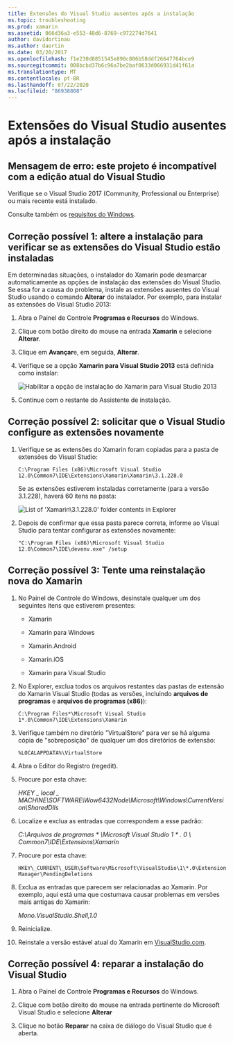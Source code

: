 ```yaml
---
title: Extensões do Visual Studio ausentes após a instalação
ms.topic: troubleshooting
ms.prod: xamarin
ms.assetid: 066d36a3-e553-48d6-8769-c972274d7641
author: davidortinau
ms.author: daortin
ms.date: 03/20/2017
ms.openlocfilehash: f1e230d8851545e890c806b58ddf26647764bce9
ms.sourcegitcommit: 008bcbd37b6c96a7be2baf0633d066931d41f61a
ms.translationtype: MT
ms.contentlocale: pt-BR
ms.lasthandoff: 07/22/2020
ms.locfileid: "86938808"
---
```

# <a name="missing-visual-studio-extensions-after-installation"></a>Extensões do Visual Studio ausentes após a instalação

## <a name="error-message-this-project-is-incompatible-with-the-current-edition-of-visual-studio"></a>Mensagem de erro: este projeto é incompatível com a edição atual do Visual Studio

Verifique se o Visual Studio 2017 (Community, Professional ou Enterprise) ou mais recente está instalado.

Consulte também os [requisitos do Windows](~/cross-platform/get-started/requirements.md#windows-requirements).

## <a name="possible-fix-1-change-the-installation-to-make-sure-the-visual-studio-extensions-are-installed"></a>Correção possível 1: altere a instalação para verificar se as extensões do Visual Studio estão instaladas

Em determinadas situações, o instalador do Xamarin pode desmarcar automaticamente as opções de instalação das extensões do Visual Studio. Se essa for a causa do problema, instale as extensões ausentes do Visual Studio usando o comando **Alterar** do instalador. Por exemplo, para instalar as extensões do Visual Studio 2013:

1. Abra o Painel de Controle **Programas e Recursos** do Windows.

2. Clique com botão direito do mouse na entrada **Xamarin** e selecione **Alterar**.

3. Clique em **Avançar**e, em seguida, **Alterar**.

4. Verifique se a opção **Xamarin para Visual Studio 2013** está definida como instalar:

    ![Habilitar a opção de instalação do Xamarin para Visual Studio 2013](missing-vs-extensions-images/installer.png)

5. Continue com o restante do Assistente de instalação.

## <a name="possible-fix-2-ask-visual-studio-to-set-up-the-extensions-again"></a>Correção possível 2: solicitar que o Visual Studio configure as extensões novamente

1. Verifique se as extensões do Xamarin foram copiadas para a pasta de extensões do Visual Studio:

    `C:\Program Files (x86)\Microsoft Visual Studio 12.0\Common7\IDE\Extensions\Xamarin\Xamarin\3.1.228.0`

    Se as extensões estiverem instaladas corretamente (para a versão 3.1.228), haverá 60 itens na pasta:

    ![](missing-vs-extensions-images/folder.png "List of 'Xamarin\3.1.228.0' folder contents in Explorer")

2. Depois de confirmar que essa pasta parece correta, informe ao Visual Studio para tentar configurar as extensões novamente:

    `"C:\Program Files (x86)\Microsoft Visual Studio 12.0\Common7\IDE\devenv.exe" /setup`

## <a name="possible-fix-3-try-a-fresh-reinstall-of-xamarin"></a>Correção possível 3: Tente uma reinstalação nova do Xamarin

1. No Painel de Controle do Windows, desinstale qualquer um dos seguintes itens que estiverem presentes:

    * Xamarin

    * Xamarin para Windows

    * Xamarin.Android

    * Xamarin.iOS

    * Xamarin para Visual Studio

2. No Explorer, exclua todos os arquivos restantes das pastas de extensão do Xamarin Visual Studio (todas as versões, incluindo **arquivos de programas** e **arquivos de programas (x86)**):

    `C:\Program Files*\Microsoft Visual Studio 1*.0\Common7\IDE\Extensions\Xamarin`

3. Verifique também no diretório "VirtualStore" para ver se há alguma cópia de "sobreposição" de qualquer um dos diretórios de extensão:

    `%LOCALAPPDATA%\VirtualStore`

4. Abra o Editor do Registro (regedit).

5. Procure por esta chave:

    _HKEY \_ local \_ MACHINE\SOFTWARE\Wow6432Node\Microsoft\Windows\CurrentVersion\SharedDlls_

6. Localize e exclua as entradas que correspondem a esse padrão:

    _C:\Arquivos de programas \* \Microsoft Visual Studio 1 \* . 0 \ Common7\IDE\Extensions\Xamarin_

7. Procure por esta chave:

    `HKEY\_CURRENT\_USER\Software\Microsoft\VisualStudio\1\*.0\ExtensionManager\PendingDeletions`

8. Exclua as entradas que parecem ser relacionadas ao Xamarin. Por exemplo, aqui está uma que costumava causar problemas em versões mais antigas do Xamarin:

    _Mono.VisualStudio.Shell,1.0_

9. Reinicialize.

10. Reinstale a versão estável atual do Xamarin em [VisualStudio.com](https://visualstudio.com/xamarin).

## <a name="possible-fix-4-repair-visual-studio-installation"></a>Correção possível 4: reparar a instalação do Visual Studio

1. Abra o Painel de Controle **Programas e Recursos** do Windows.

2. Clique com botão direito do mouse na entrada pertinente do Microsoft Visual Studio e selecione **Alterar**

3. Clique no botão **Reparar** na caixa de diálogo do Visual Studio que é aberta.
